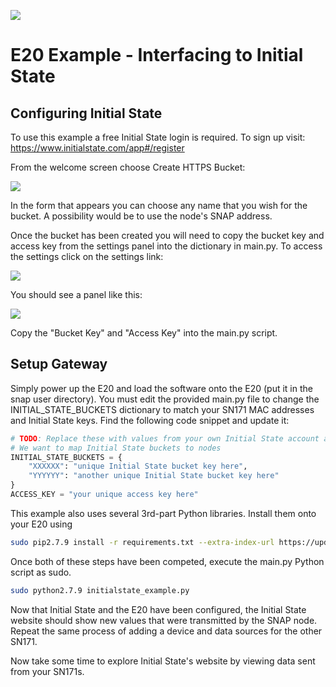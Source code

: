 [![](https://cloud.githubusercontent.com/assets/1317406/12406044/32cd9916-be0f-11e5-9b18-1547f284f878.png)](http://www.synapse-wireless.com/)
# E20 Example - Interfacing to Initial State

## Configuring Initial State
To use this example a free Initial State login is required. To sign up visit:
https://www.initialstate.com/app#/register

From the welcome screen choose Create HTTPS Bucket:

![](https://cloud.githubusercontent.com/assets/1317406/12657821/0e6564dc-c5cb-11e5-8f02-1403b81565cf.png)
 
In the form that appears you can choose any name that you wish for the bucket. A possibility would be to use the node's SNAP address.

Once the bucket has been created you will need to copy the bucket key and access key from the settings panel into the dictionary in main.py. To access the settings click on the settings link:

![](https://cloud.githubusercontent.com/assets/1317406/12657827/162c6cce-c5cb-11e5-97ab-73675f626050.png)
 
You should see a panel like this:

![](https://cloud.githubusercontent.com/assets/1317406/12657839/1b091ff8-c5cb-11e5-86f2-0931295fc192.png)

Copy the "Bucket Key" and "Access Key" into the main.py script.

## Setup Gateway
Simply power up the E20 and load the software onto the E20 (put it in the snap user directory).  You must edit the provided main.py file to change the INITIAL_STATE_BUCKETS dictionary to match your SN171 MAC addresses and Initial State keys. Find the following code snippet and update it:

```python
# TODO: Replace these with values from your own Initial State account and buckets
# We want to map Initial State buckets to nodes
INITIAL_STATE_BUCKETS = {
    "XXXXXX": "unique Initial State bucket key here",
    "YYYYYY": "another unique Initial State bucket key here"
}
ACCESS_KEY = "your unique access key here"
```

This example also uses several 3rd-part Python libraries. Install them onto your E20 using

```bash
sudo pip2.7.9 install -r requirements.txt --extra-index-url https://update.synapse-wireless.com/pypi/
```

Once both of these steps have been competed, execute the main.py Python script as sudo.  

```bash
sudo python2.7.9 initialstate_example.py
```

Now that Initial State and the E20 have been configured, the Initial State website should show new values that were transmitted by the SNAP node.
Repeat the same process of adding a device and data sources for the other SN171.

Now take some time to explore Initial State's website by viewing data sent from your SN171s.
